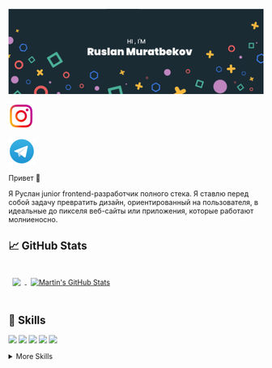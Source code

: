 [![Ruslan GitHub Banner](./assets/GitHubHeader.png)](https://www.instagram.com/lepeshka25/)

[![Visits Badge](./assets/instagram.png)](https://www.instagram.com/lepeshka25/)

[![Visits Badge](./assets/telegram.png)](https://t.me/lepeshka25)



Привет 👋

Я Руслан junior frontend-разработчик полного стека. Я ставлю перед собой задачу превратить дизайн, ориентированный на пользователя, в идеальные до пикселя веб-сайты или приложения, которые работают молниеносно.

## &#x1f4c8; GitHub Stats

<br>

<a href="https://github.com/lepeshka25">
  <img align="center" style="margin:0.5rem" src="https://github-readme-stats.vercel.app/api/top-langs/?username=lepeshka25&hide=html,css&title_color=ffffff&text_color=c9cacc&icon_color=4AB197&bg_color=1A2B34" />
</a>

<a href="https://github.com/lepeshka25">
  <img align="center" style="margin:0.5rem" src="https://github-readme-stats.vercel.app/api?username=lepeshka25&show_icons=true&line_height=27&count_private=true&title_color=ffffff&text_color=c9cacc&icon_color=4AB097&bg_color=1A2B34" alt="Martin's GitHub Stats" />
</a>

<br>
<br>

## 💼 Skills

![](https://img.shields.io/badge/Code-React-informational?style=flat&logo=react&logoColor=white&color=4AB197)
![](https://img.shields.io/badge/Code-Redux-informational?style=flat&logo=Redux&logoColor=white&color=4AB197)
![](https://img.shields.io/badge/Code-JavaScript-informational?style=flat&logo=JavaScript&logoColor=white&color=4AB197)
![](https://img.shields.io/badge/Code-TypeScript-informational?style=flat&logo=TypeScript&logoColor=white&color=4AB197)
![](https://img.shields.io/badge/Code-MySQL-informational?style=flat&logo=MySQL&logoColor=white&color=4AB197)

<details>
<summary>More Skills</summary>
<br>

![](https://img.shields.io/badge/Style-CSS-informational?style=flat&logo=css3&logoColor=white&color=4AB197)
![](https://img.shields.io/badge/Style-Sass-informational?style=flat&logo=Sass&logoColor=white&color=4AB197)

<br>

![](https://img.shields.io/badge/Tools-Netlify-informational?style=flat&logo=netlify&logoColor=white&color=4AB197)
![](https://img.shields.io/badge/Tools-NPM-informational?style=flat&logo=npm&logoColor=white&color=4AB197)
![](https://img.shields.io/badge/Tools-Postman-informational?style=flat&logo=Postman&logoColor=white&color=4AB197)
![](https://img.shields.io/badge/Tools-GitHub-informational?style=flat&logo=GitHub&logoColor=white&color=4AB197)

</details>
